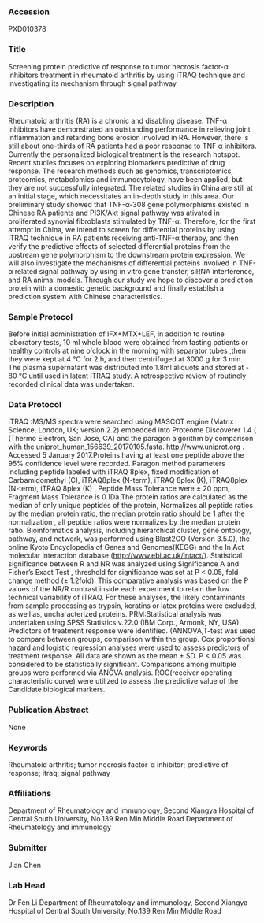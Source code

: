 ### Accession
PXD010378

### Title
Screening protein predictive of response to tumor necrosis factor-α inhibitors treatment in rheumatoid arthritis by using iTRAQ technique and investigating its mechanism through signal pathway

### Description
Rheumatoid arthritis (RA) is a chronic and disabling disease. TNF-α inhibitors have demonstrated an outstanding performance in relieving joint inflammation and retarding bone erosion involved in RA. However, there is still about one-thirds of RA patients had a poor response to TNF α inhibitors. Currently the personalized biological treatment is the research hotspot. Recent studies focuses on exploring biomarkers predictive of drug response. The research methods such as genomics, transcriptomics, proteomics, metabolomics and immunocytology, have been applied, but they are not successfully integrated. The related studies in China are still at an initial stage, which necessitates an in-depth study in this area. Our preliminary study showed that TNF-α-308 gene polymorphisms existed in Chinese RA patients and PI3K/Akt signal pathway was ativated in proliferated synovial fibroblasts stimulated by TNF-α. Therefore, for the first attempt in China, we intend to screen for differential proteins by using iTRAQ technique in RA patients receiving anti-TNF-α therapy, and then verify the predictive effects of selected differential proteins from the upstream gene polymorphism to the downstream protein expression. We will also investigate the mechanisms of differential proteins involved in TNF-α related signal pathway by using in vitro gene transfer, siRNA interference, and RA animal models. Through our study we hope to discover a prediction protein with a domestic genetic background and finally establish a prediction system with Chinese characteristics.

### Sample Protocol
Before initial administration of IFX+MTX+LEF, in addition to routine laboratory tests, 10 ml whole blood were obtained from fasting patients or healthy controls at nine o'clock in the morning with separator tubes ,then they were kept at 4 °C for 2 h, and then centrifuged at 3000 g for 3 min. The plasma supernatant was distributed into 1.8ml aliquots and stored at - 80 °C until used in latent iTRAQ study. A retrospective review of routinely recorded clinical data was undertaken.

### Data Protocol
iTRAQ :MS/MS spectra were searched using MASCOT engine (Matrix Science, London, UK; version 2.2) embedded into Proteome Discoverer 1.4 ( (Thermo Electron, San Jose, CA) and the paragon algorithm by comparison with the uniprot_human_156639_20170105.fasta.  http://www.uniprot.org . Accessed 5 January 2017.Proteins having at least one peptide above the 95% confidence level were recorded. Paragon method parameters including peptide labeled with iTRAQ 8plex, fixed modification of Carbamidomethyl (C), iTRAQ8plex (N-term), iTRAQ 8plex (K), iTRAQ8plex (N-term), iTRAQ 8plex (K) , Peptide Mass Tolerance were ± 20 ppm, Fragment Mass Tolerance is 0.1Da.The protein ratios are calculated as the median of only unique peptides of the protein, Normalizes all peptide ratios by the median protein ratio, the median protein ratio should be 1 after the normalization , all peptide ratios were normalizes by the median protein ratio. Bioinformatics analysis, including hierarchical cluster, gene ontology, pathway, and network, was performed using Blast2GO (Version 3.5.0), the online Kyoto Encyclopedia of Genes and Genomes(KEGG) and the In Act molecular interaction database (http://www.ebi.ac.uk/intact/). Statistical significance between R and NR was analyzed using Significance A and Fisher’s Exact Test , threshold for significance was set at P < 0.05, fold change method (± 1.2fold). This comparative analysis was based on the P values of the NR/R contrast inside each experiment to retain the low technical variability of iTRAQ. For these analyses, the likely contaminants from sample processing as trypsin, keratins or latex proteins were excluded, as well as, uncharacterized proteins.  PRM:Statistical analysis was undertaken using SPSS Statistics v.22.0 (IBM Corp., Armonk, NY, USA). Predictors of treatment response were identified. (ANNOVA,T-test was used to compare between groups, comparison within the group. Cox proportional hazard and logistic regression analyses were used to assess predictors of treatment response. All data are shown as the mean ± SD. P < 0.05 was considered to be statistically significant. Comparisons among multiple groups were performed via ANOVA analysis. ROC(receiver operating characteristic curve) were utilized to assess the predictive value of the Candidate biological markers.

### Publication Abstract
None

### Keywords
Rheumatoid arthritis; tumor necrosis factor-α inhibitor; predictive of response; itraq; signal pathway

### Affiliations
Department of Rheumatology and immunology, Second Xiangya Hospital of Central South University, No.139 Ren Min Middle Road
Department of Rheumatology and immunology

### Submitter
Jian Chen

### Lab Head
Dr Fen Li
Department of Rheumatology and immunology, Second Xiangya Hospital of Central South University, No.139 Ren Min Middle Road


